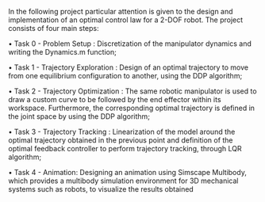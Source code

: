 
In the following project particular attention is given to the design and implementation of an optimal control law for a 2-DOF robot. The project
consists of four main steps:

• Task 0 - Problem Setup :
Discretization of the manipulator dynamics and writing the Dynamics.m function;

• Task 1 - Trajectory Exploration :
Design of an optimal trajectory to move from one equilibrium configuration to another, using the DDP algorithm;

• Task 2 - Trajectory Optimization :
The same robotic manipulator is used to draw a custom curve to be
followed by the end effector within its workspace. Furthermore, the
corresponding optimal trajectory is defined in the joint space by using
the DDP algorithm;

• Task 3 - Trajectory Tracking :
Linearization of the model around the optimal trajectory obtained in
the previous point and definition of the optimal feedback controller to
perform trajectory tracking, through LQR algorithm;

• Task 4 - Animation:
Designing an animation using Simscape Multibody, which provides a
multibody simulation environment for 3D mechanical systems such as
robots, to visualize the results obtained
